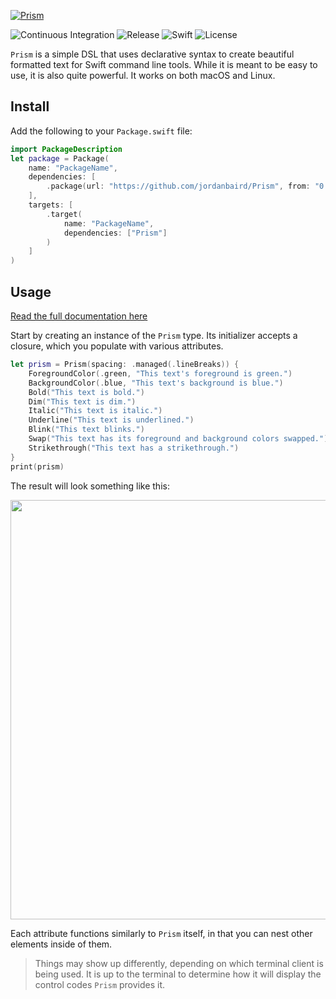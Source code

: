 [![Prism](https://user-images.githubusercontent.com/90936861/167498476-bd8a4192-679c-4a53-ac87-b15dd1aaa769.png)](https://github.com/jordanbaird/Prism)

![Continuous Integration](https://img.shields.io/github/workflow/status/jordanbaird/Prism/Swift)
![Release](https://img.shields.io/github/v/release/jordanbaird/Prism)
![Swift](https://img.shields.io/badge/dynamic/json?color=orange&label=Swift&query=Swift&suffix=%2B&url=https%3A%2F%2Frunkit.io%2Fjordanbaird%2F627c27d5c44b1b0008980644%2Fbranches%2Fmaster)
![License](https://img.shields.io/github/license/jordanbaird/Prism)

`Prism` is a simple DSL that uses declarative syntax to create beautiful formatted text for Swift command line tools. While it is meant to be easy to use, it is also quite powerful. It works on both macOS and Linux.

## Install

Add the following to your `Package.swift` file:

```swift
import PackageDescription
let package = Package(
    name: "PackageName",
    dependencies: [
        .package(url: "https://github.com/jordanbaird/Prism", from: "0.0.1")
    ],
    targets: [
        .target(
            name: "PackageName",
            dependencies: ["Prism"]
        )
    ]
)
```

## Usage

[Read the full documentation here](https://jordanbaird.github.io/Prism/documentation/prism/)

Start by creating an instance of the `Prism` type. Its initializer accepts a closure, which you populate with various attributes.

```swift
let prism = Prism(spacing: .managed(.lineBreaks)) {
    ForegroundColor(.green, "This text's foreground is green.")
    BackgroundColor(.blue, "This text's background is blue.")
    Bold("This text is bold.")
    Dim("This text is dim.")
    Italic("This text is italic.")
    Underline("This text is underlined.")
    Blink("This text blinks.")
    Swap("This text has its foreground and background colors swapped.")
    Strikethrough("This text has a strikethrough.")
}
print(prism)
```

The result will look something like this:

<div align="center">
    <a href="https://github.com/jordanbaird/Prism">
        <img width="671" src="https://user-images.githubusercontent.com/90936861/167680957-bbf0caa8-9e7a-407f-98c1-ac52fe46f531.png">
    </a>
</div>

Each attribute functions similarly to `Prism` itself, in that you can nest other elements inside of them.

> Things may show up differently, depending on which terminal client is being used. It is up to the terminal to determine how it will display the control codes `Prism` provides it.
